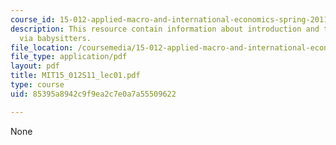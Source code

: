 ```yaml
---
course_id: 15-012-applied-macro-and-international-economics-spring-2011
description: This resource contain information about introduction and the money multiplier
  via babysitters.
file_location: /coursemedia/15-012-applied-macro-and-international-economics-spring-2011/85395a8942c9f9ea2c7e0a7a55509622_MIT15_012S11_lec01.pdf
file_type: application/pdf
layout: pdf
title: MIT15_012S11_lec01.pdf
type: course
uid: 85395a8942c9f9ea2c7e0a7a55509622

---
```

None